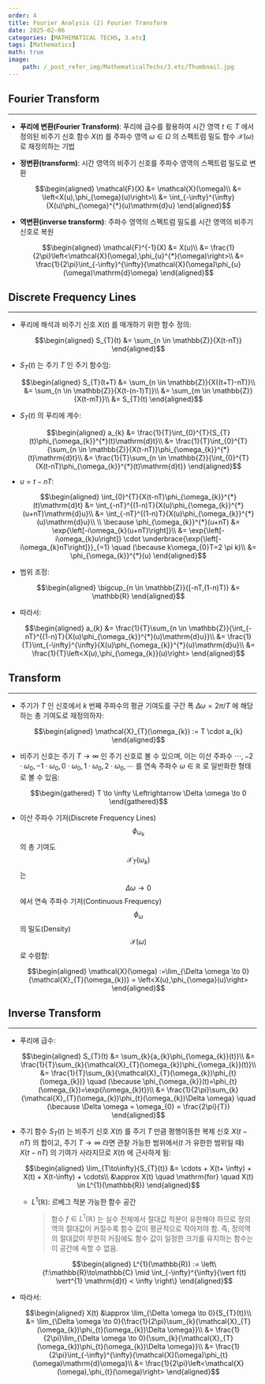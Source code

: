 ```yaml
---
order: 4
title: Fourier Analysis (2) Fourier Transform
date: 2025-02-06
categories: [MATHEMATICAL TECHS, 3.etc]
tags: [Mathematics]
math: true
image:
    path: /_post_refer_img/MathematicalTechs/3.etc/Thumbnail.jpg
---
```


## Fourier Transform
-----

- **푸리에 변환(Fourier Transform)**: 푸리에 급수를 활용하여 시간 영역 $t \in T$ 에서 정의된 비주기 신호 함수 $X(t)$ 를 주파수 영역 $\omega \in \Omega$ 의 스펙트럼 밀도 함수 $\mathcal{X}(\omega)$ 로 재정의하는 기법

- **정변환(transform)**: 시간 영역의 비주기 신호를 주파수 영역의 스펙트럼 밀도로 변환

    $$\begin{aligned}
    \mathcal{F}(X)
    &= \mathcal{X}(\omega)\\
    &= \left<X(u),\phi_{\omega}(u)\right>\\
    &= \int_{-\infty}^{\infty}{X(u)\phi_{\omega}^{*}(u)\mathrm{d}u}
    \end{aligned}$$

- **역변환(inverse transform)**: 주파수 영역의 스펙트럼 밀도를 시간 영역의 비주기 신호로 복원

    $$\begin{aligned}
    \mathcal{F}^{-1}(X)
    &= X(u)\\
    &= \frac{1}{2\pi}\left<\mathcal{X}(\omega),\phi_{u}^{*}(\omega)\right>\\
    &= \frac{1}{2\pi}\int_{-\infty}^{\infty}{\mathcal{X}(\omega)\phi_{u}(\omega)\mathrm{d}\omega}
    \end{aligned}$$

## Discrete Frequency Lines
-----

- 푸리에 해석과 비주기 신호 $X(t)$ 를 매개하기 위한 함수 정의:

    $$\begin{aligned}
    S_{T}(t)
    &= \sum_{n \in \mathbb{Z}}{X(t-nT)}
    \end{aligned}$$

- $S_{T}(t)$ 는 주기 $T$ 인 주기 함수임:

    $$\begin{aligned}
    S_{T}(t+T)
    &= \sum_{n \in \mathbb{Z}}{X((t+T)-nT)}\\
    &= \sum_{n \in \mathbb{Z}}{X(t-(n-1)T)}\\
    &= \sum_{m \in \mathbb{Z}}{X(t-mT)}\\
    &= S_{T}(t)
    \end{aligned}$$

- $S_{T}(t)$ 의 푸리에 계수:

    $$\begin{aligned}
    a_{k}
    &= \frac{1}{T}\int_{0}^{T}{S_{T}(t)\phi_{\omega_{k}}^{*}(t)\mathrm{d}t}\\
    &= \frac{1}{T}\int_{0}^{T}{\sum_{n \in \mathbb{Z}}{X(t-nT)}\phi_{\omega_{k}}^{*}(t)\mathrm{d}t}\\
    &= \frac{1}{T}\sum_{n \in \mathbb{Z}}{\int_{0}^{T}{X(t-nT)\phi_{\omega_{k}}^{*}(t)\mathrm{d}t}}
    \end{aligned}$$

- $u=t-nT$:

    $$\begin{aligned}
    \int_{0}^{T}{X(t-nT)\phi_{\omega_{k}}^{*}(t)\mathrm{d}t}
    &= \int_{-nT}^{(1-n)T}{X(u)\phi_{\omega_{k}}^{*}(u+nT)\mathrm{d}u}\\
    &= \int_{-nT}^{(1-n)T}{X(u)\phi_{\omega_{k}}^{*}(u)\mathrm{d}u}\\
    \\
    \because \phi_{\omega_{k}}^{*}(u+nT)
    &= \exp{\left[-i\omega_{k}(u+nT)\right]}\\
    &= \exp{\left[-i\omega_{k}u\right]} \cdot \underbrace{\exp{\left[-i\omega_{k}nT\right]}}_{=1} \quad (\because k\omega_{0}T=2 \pi k)\\
    &= \phi_{\omega_{k}}^{*}(u)
    \end{aligned}$$

- 범위 조정:

    $$\begin{aligned}
    \bigcup_{n \in \mathbb{Z}}{[-nT,(1-n)T)}
    &= \mathbb{R}
    \end{aligned}$$

- 따라서:

    $$\begin{aligned}
    a_{k}
    &= \frac{1}{T}\sum_{n \in \mathbb{Z}}{\int_{-nT}^{(1-n)T}{X(u)\phi_{\omega_{k}}^{*}(u)\mathrm{d}u}}\\
    &= \frac{1}{T}\int_{-\infty}^{\infty}{X(u)\phi_{\omega_{k}}^{*}(u)\mathrm{d}u}\\
    &= \frac{1}{T}\left<X(u),\phi_{\omega_{k}}(u)\right>
    \end{aligned}$$

## Transform
-----

- 주기가 $T$ 인 신호에서 $k$ 번째 주파수의 평균 기여도를 구간 폭 $\Delta\omega=2\pi/T$ 에 해당하는 총 기여도로 재정의하자:

    $$\begin{aligned}
    \mathcal{X}_{T}(\omega_{k})
    := T \cdot a_{k}
    \end{aligned}$$

- 비주기 신호는 주기 $T \to \infty$ 인 주기 신호로 볼 수 있으며, 이는 이산 주파수 $\cdots,-2 \cdot \omega_{0}, -1 \cdot \omega_{0}, 0 \cdot \omega_{0}, 1 \cdot \omega_{0}, 2 \cdot \omega_{0}, \cdots$ 를 연속 주파수 $\omega \in \mathbb{R}$ 로 일반화한 형태로 볼 수 있음:

    $$\begin{gathered}
    T \to \infty \Leftrightarrow \Delta \omega \to 0
    \end{gathered}$$

- 이산 주파수 기저(Discrete Frequency Lines) $$\phi_{\omega_{k}}$$ 의 총 기여도 $$\mathcal{X}_{T}(\omega_{k})$$ 는 $$\Delta \omega \to 0$$ 에서 연속 주파수 기저(Continuous Frequency) $$\phi_{\omega}$$ 의 밀도(Density) $$\mathcal{X}(\omega)$$ 로 수렴함:

    $$\begin{aligned}
    \mathcal{X}(\omega)
    :=\lim_{\Delta \omega \to 0}{\mathcal{X}_{T}(\omega_{k})}
    = \left<X(u),\phi_{\omega}(u)\right>
    \end{aligned}$$

## Inverse Transform
-----

- 푸리에 급수:

    $$\begin{aligned}
    S_{T}(t)
    &= \sum_{k}{a_{k}\phi_{\omega_{k}}(t)}\\
    &= \frac{1}{T}\sum_{k}{\mathcal{X}_{T}(\omega_{k})\phi_{\omega_{k}}(t)}\\
    &= \frac{1}{T}\sum_{k}{\mathcal{X}_{T}(\omega_{k})\phi_{t}(\omega_{k})} \quad (\because \phi_{\omega_{k}}(t)=\phi_{t}(\omega_{k})=\exp{i\omega_{k}t})\\
    &= \frac{1}{2\pi}\sum_{k}{\mathcal{X}_{T}(\omega_{k})\phi_{t}(\omega_{k})\Delta \omega} \quad (\because \Delta \omega = \omega_{0} = \frac{2\pi}{T})
    \end{aligned}$$

- 주기 함수 $S_{T}(t)$ 는 비주기 신호 $X(t)$ 를 주기 $T$ 만큼 평행이동한 복제 신호 $X(t-nT)$ 의 합이고, 주기 $T \to \infty$ 라면 관찰 가능한 범위에서($t$ 가 유한한 범위일 때) $X(t-nT)$ 의 기여가 사라지므로 $X(t)$ 에 근사하게 됨:

    $$\begin{aligned}
    \lim_{T\to\infty}{S_{T}(t)}
    &= \cdots + X(t+ \infty) + X(t) + X(t-\infty) + \cdots\\
    &\approx X(t) \quad \mathrm{for} \quad X(t) \in L^{1}(\mathbb{R})
    \end{aligned}$$

    - $L^{1}(\mathbb{R})$: 르베그 적분 가능한 함수 공간

        > 함수 $f \in L^{1}(\mathbb{R})$ 는 실수 전체에서 절대값 적분이 유한해야 하므로 정의역의 절대값이 커질수록 함수 값이 평균적으로 작아저야 함. 즉, 정의역의 절대값이 무한히 커짐에도 함수 값이 일정한 크기를 유지하는 함수는 이 공간에 속할 수 없음.

        $$\begin{aligned}
        L^{1}(\mathbb{R})
        := \left\{f:\mathbb{R}\to\mathbb{C} \mid \int_{-\infty}^{\infty}{\vert f(t) \vert^{1} \mathrm{d}t} < \infty \right\}
        \end{aligned}$$

- 따라서:

    $$\begin{aligned}
    X(t)
    &\approx \lim_{\Delta \omega \to 0}{S_{T}(t)}\\
    &= \lim_{\Delta \omega \to 0}{\frac{1}{2\pi}\sum_{k}{\mathcal{X}_{T}(\omega_{k})\phi_{t}(\omega_{k})\Delta \omega}}\\
    &= \frac{1}{2\pi}\lim_{\Delta \omega \to 0}{\sum_{k}{\mathcal{X}_{T}(\omega_{k})\phi_{t}(\omega_{k})\Delta \omega}}\\
    &= \frac{1}{2\pi}\int_{-\infty}^{\infty}{\mathcal{X}(\omega)\phi_{t}(\omega)\mathrm{d}\omega}\\
    &= \frac{1}{2\pi}\left<\mathcal{X}(\omega),\phi_{t}(\omega)\right>
    \end{aligned}$$